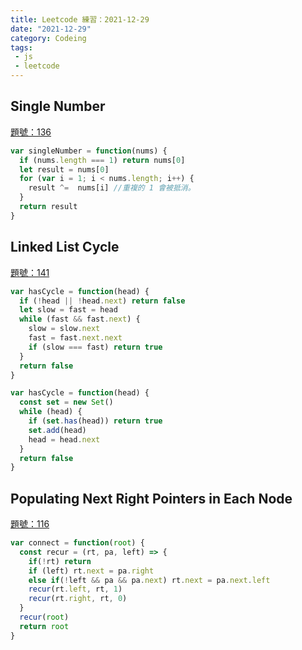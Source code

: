 ```yaml
---
title: Leetcode 練習：2021-12-29 
date: "2021-12-29"
category: Codeing
tags:
 - js
 - leetcode
---
```


## Single Number
[題號：136](https://leetcode.com/problems/single-number/)

```js
var singleNumber = function(nums) {
  if (nums.length === 1) return nums[0]
  let result = nums[0]
  for (var i = 1; i < nums.length; i++) {
    result ^=  nums[i] //重複的 1 會被抵消。
  }
  return result
}
```

## Linked List Cycle
[題號：141](https://leetcode.com/problems/linked-list-cycle/)

```js
var hasCycle = function(head) {
  if (!head || !head.next) return false
  let slow = fast = head
  while (fast && fast.next) {
    slow = slow.next
    fast = fast.next.next
    if (slow === fast) return true
  }
  return false
}
```

```js
var hasCycle = function(head) {
  const set = new Set()
  while (head) {
    if (set.has(head)) return true
    set.add(head)
    head = head.next
  }
  return false
}
```

## Populating Next Right Pointers in Each Node
[題號：116](https://leetcode.com/problems/populating-next-right-pointers-in-each-node/)

```js
var connect = function(root) {
  const recur = (rt, pa, left) => {
    if(!rt) return
    if (left) rt.next = pa.right
    else if(!left && pa && pa.next) rt.next = pa.next.left
    recur(rt.left, rt, 1)
    recur(rt.right, rt, 0)
  }
  recur(root)
  return root
}
```
